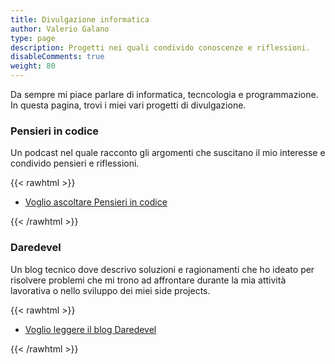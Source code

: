 ```yaml
---
title: Divulgazione informatica
author: Valerio Galano
type: page
description: Progetti nei quali condivido conoscenze e riflessioni.
disableComments: true
weight: 80
---
```


Da sempre mi piace parlare di informatica, tecncologia e programmazione. In questa pagina, trovi i miei vari progetti di divulgazione. 

### Pensieri in codice

Un podcast nel quale racconto gli argomenti che suscitano il mio interesse e condivido pensieri e riflessioni.

{{< rawhtml >}}
<div class="row">
	<div class="col-12 col-12-small">
		<ul class="actions stacked">
			<li><a class="button primary fit icon fa-calendar" href="https://pensieriincodice.it">Voglio ascoltare Pensieri in codice</a></li>
		</ul>
	</div>
</div>
{{< /rawhtml >}}

### Daredevel

Un blog tecnico dove descrivo soluzioni e ragionamenti che ho ideato per risolvere problemi che mi trono ad affrontare durante la mia attività lavorativa o nello sviluppo dei miei side projects.

{{< rawhtml >}}
<div class="row">
	<div class="col-12 col-12-small">
		<ul class="actions stacked">
			<li><a class="button primary fit icon fa-calendar" href="https://daredevel.com">Voglio leggere il blog Daredevel</a></li>
		</ul>
	</div>
</div>
{{< /rawhtml >}}
